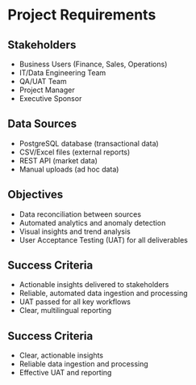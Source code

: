 # Project Requirements


## Stakeholders
- Business Users (Finance, Sales, Operations)
- IT/Data Engineering Team
- QA/UAT Team
- Project Manager
- Executive Sponsor


## Data Sources
- PostgreSQL database (transactional data)
- CSV/Excel files (external reports)
- REST API (market data)
- Manual uploads (ad hoc data)


## Objectives
- Data reconciliation between sources
- Automated analytics and anomaly detection
- Visual insights and trend analysis
- User Acceptance Testing (UAT) for all deliverables

## Success Criteria
- Actionable insights delivered to stakeholders
- Reliable, automated data ingestion and processing
- UAT passed for all key workflows
- Clear, multilingual reporting

## Success Criteria
- Clear, actionable insights
- Reliable data ingestion and processing
- Effective UAT and reporting
